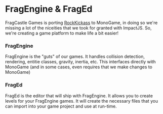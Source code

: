 # FragEngine & FragEd
FragCastle Games is porting [RockKickass](http://fragcastle.com/rock-kickass) to MonoGame, in doing so we're missing a lot of the niceities that we took for granted with ImpactJS. So, we're creating a game platform to make life a bit easier!

### FragEngine
FragEngine is the "guts" of our games. It handles collision detection, rendering, entitie classes, gravity, inertia, etc. This interfaces directly with MonoGame (and in some cases, even requires that we make changes to MonoGame)

### FragEd
FragEd is the editor that will ship with FragEngine. It allows you to create levels for your FragEngine games. It will create the necessary files that you can import into your game project and use at run-time.
